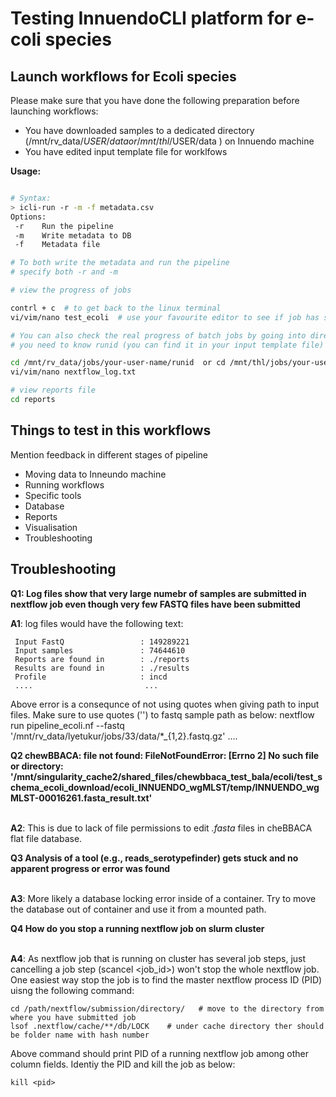 
# Testing InnuendoCLI platform for e-coli species


## Launch workflows for Ecoli species

Please make sure that you have done the following preparation before launching workflows:

- You have downloaded samples to a dedicated directory (/mnt/rv_data/$USER/data or /mnt/thl/$USER/data ) on Innuendo machine
- You have edited input template file for worklfows 

**Usage:**

```bash

# Syntax:
> icli-run -r -m -f metadata.csv
Options:
 -r    Run the pipeline
 -m    Write metadata to DB
 -f    Metadata file

# To both write the metadata and run the pipeline 
# specify both -r and -m

# view the progress of jobs

contrl + c  # to get back to the linux terminal
vi/vim/nano test_ecoli  # use your favourite editor to see if job has started

# You can also check the real progress of batch jobs by going into directory where job is running
# you need to know runid (you can find it in your input template file)  specific to your run.

cd /mnt/rv_data/jobs/your-user-name/runid  or cd /mnt/thl/jobs/your-user-name/runid 
vi/vim/nano nextflow_log.txt

# view reports file 
cd reports
```

## Things to test in this workflows
Mention feedback in different stages of pipeline
- Moving data to Inneundo machine
- Running workflows
- Specific tools
- Database
- Reports
- Visualisation
- Troubleshooting <br>

## Troubleshooting

**Q1: Log files show that very large numebr of samples are submitted in nextflow job even though very few FASTQ files have been submitted**


**A1**: log files would have the following text: <br> 
```
 Input FastQ                 : 149289221 
 Input samples               : 74644610 
 Reports are found in        : ./reports 
 Results are found in        : ./results 
 Profile                     : incd 
 ....                         ...
```
Above error is a consequnce of not using quotes when giving path to input files. Make sure to use quotes ('') to fastq sample path as below:
 nextflow run pipeline_ecoli.nf --fastq '/mnt/rv_data/lyetukur/jobs/33/data/*_{1,2}.fastq.gz' ....

**Q2 chewBBACA: file not found: FileNotFoundError: [Errno 2] No such file or directory: '/mnt/singularity_cache2/shared_files/chewbbaca_test_bala/ecoli/test_schema_ecoli_download/ecoli_INNUENDO_wgMLST/temp/INNUENDO_wgMLST-00016261.fasta_result.txt'**

<br> **A2**: This is due to lack of file permissions to edit *.fasta* files in cheBBACA flat file database.

**Q3 Analysis of a tool (e.g., reads_serotypefinder) gets stuck and no apparent progress or error was found**

<br> **A3**:  More likely a database locking error inside of a container. Try to move the database out of container and use it from a mounted path.

**Q4 How do you stop a running nextflow job on slurm cluster**

<br> **A4**: As nextflow job that is running on cluster has several job steps, just cancelling a job step (scancel <job_id>) won't stop the whole nextflow job. One easiest way stop the job is to find the master nextflow process ID (PID) uisng the following command:

```
cd /path/nextflow/submission/directory/   # move to the directory from where you have submitted job
lsof .nextflow/cache/**/db/LOCK    # under cache directory ther should be folder name with hash number
```
Above command should print  PID  of a running nextflow job among other column fields. Identiy the PID and kill the job as below:
```
kill <pid>
```

